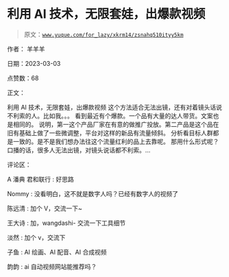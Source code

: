 # 利用 AI 技术，无限套娃，出爆款视频

> 原文：[`www.yuque.com/for_lazy/xkrm14/zsnahq510ityy5km`](https://www.yuque.com/for_lazy/xkrm14/zsnahq510ityy5km)

作者： 羊羊羊 

日期：2023-03-03 

点赞数：68 

正文： 

利用 AI 技术，无限套娃，出爆款视频 这个方法适合无法出镜，还有对着镜头话说不利索的人。比如我。。。 看到最近有个爆款。一个品有大量的达人带货。文案也是相同的。 说明，第一这个产品厂家在有意的做推广投放。第二产品是这个品在旧有基础上做了一些微调整，平台对这样的新品有流量倾斜。 分析看目标人群都是一致的。是不是我们想办法往这个流量红利的品上去靠呢。 那用什么形式呢？口播的话，很多人无法出镜，对镜头说话都不利索。... 

评论区： 

A 潘典 君和联行 : 好思路 

Nommy : 没看明白，这不就是数字人吗？已经有数字人的视频了 

陈远清 : 加个 V，交流一下~ 

王大诗 : 加，wangdashi- 交流一下工具细节 

淡然 : 加个 v，交流下 

子鱼 : AI 绘画、AI 配音、AI 合成视频 

韵韵 : ai 自动视频网站能推荐吗？ 

